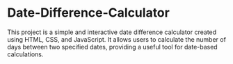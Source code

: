 # Date-Difference-Calculator
This project is a simple and interactive date difference calculator created using HTML, CSS, and JavaScript. It allows users to calculate the number of days between two specified dates, providing a useful tool for date-based calculations.
